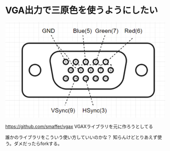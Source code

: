 # VGA出力で三原色を使うようにしたい
![VGA](doc/vga.png)

https://github.com/smaffer/vgax
VGAXライブラリを元に作ろうとしてる

誰かのライブラリをこういう使い方していいのかな？
知らんけどとりあえず使う。ダメだったらforkする。
